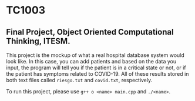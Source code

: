 #  TC1003
## Final Project, Object Oriented Computational Thinking, ITESM.

This project is the mockup of what a real hospital database system would look like. In this case, you can add patients and based on the data you input, the program will tell you if the patient is in a critical state or not, or if the patient has symptoms related to COVID-19. All of these results stored in both text files called `riesgo.txt` and `covid.txt`, respectively. 


To run this project, please use `g++ o <name> main.cpp` and `./<name>`. 
